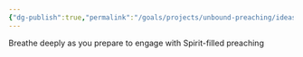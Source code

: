 ```yaml
---
{"dg-publish":true,"permalink":"/goals/projects/unbound-preaching/ideas/embracing-the-spirit-a-guide-to-engaging-with-spirit-filled-preaching/","tags":["website"],"created":"Jul 25, 2020, 11:07 AM"}
---
```



Breathe deeply as you prepare to engage with Spirit-filled preaching


